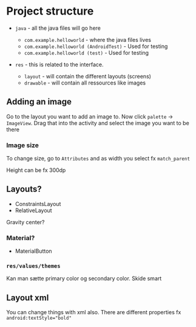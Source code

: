 # Project structure



- `java` - all the java files will go here
  - `com.example.helloworld` - where the java files lives
  - `com.example.helloworld (AndroidTest)` - Used for testing
  - `com.example.helloworld (test)` - Used for testing

- `res` - this is related to the interface. 
  - `layout` - will contain the different layouts (screens)
  - `drawable` - will contain all ressources like images



## Adding an image

Go to the layout you want to add an image to. Now click `palette` -> `ImageView`. Drag that into the activity and select the image you want to be there



### Image size

To change size, go to `Attributes` and as width you select fx `match_parent`

Height can be fx 300dp



## Layouts?

- ConstraintsLayout
- RelativeLayout



Gravity center?



### Material?

- MaterialButton



### `res/values/themes`

Kan man sætte primary color og secondary color. Skide smart



## Layout xml

You can change things with xml also. There are different properties fx `android:textStyle="bold"`

